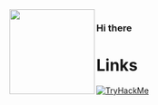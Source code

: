 <img src="https://media.giphy.com/media/edC973xZRBMdCzTuVl/giphy.gif" width="150" align="left">

### Hi there













# Links

[![TryHackMe](https://img.shields.io/badge/-TryHackMe-212C42?logo=TryHackMe)](https://tryhackme.com/p/kyluc)

